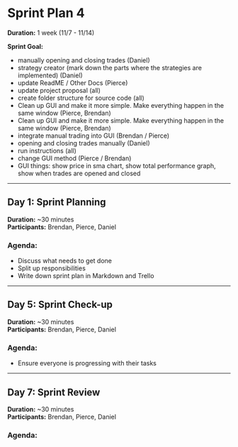 # Sprint Plan 4

**Duration:** 1 week (11/7 - 11/14)

**Sprint Goal:**
 - manually opening and closing trades (Daniel)
 - strategy creator (mark down the parts where the strategies are implemented) (Daniel)
 - update ReadME / Other Docs (Pierce)
 - update project proposal (all)
 - create folder structure for source code (all)
 - Clean up GUI and make it more simple. Make everything happen in the same window (Pierce, Brendan)
 - Clean up GUI and make it more simple. Make everything happen in the same window (Pierce, Brendan)
 - integrate manual trading into GUI (Brendan / Pierce)
 - opening and closing trades manually (Daniel)
 - run instructions (all)
 - change GUI method (Pierce / Brendan)
 - GUI things: show price in sma chart, show total performance graph, show when trades are opened and closed


---

## Day 1: Sprint Planning

**Duration:** ~30 minutes  
**Participants:** Brendan, Pierce, Daniel

### Agenda:
- Discuss what needs to get done
- Split up responsibilities
- Write down sprint plan in Markdown and Trello

---

## Day 5: Sprint Check-up

**Duration:** ~30 minutes  
**Participants:** Brendan, Pierce, Daniel

### Agenda:
- Ensure everyone is progressing with their tasks

---

## Day 7: Sprint Review

**Duration:** ~30 minutes  
**Participants:** Brendan, Pierce, Daniel

### Agenda:


